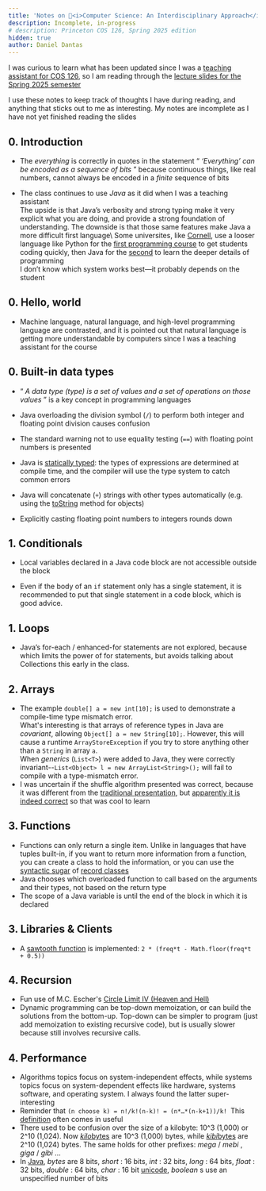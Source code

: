```yaml
---
title: 'Notes on 🐯<i>Computer Science: An Interdisciplinary Approach</i>'
description: Incomplete, in-progress
# description: Princeton COS 126, Spring 2025 edition
hidden: true
author: Daniel Dantas
---
```


I was curious to learn what has been updated since I was a [teaching assistant for COS 126](https://dantasfiles.com/2005/05/30/princeton-cos-126.html), so I am reading through the [lecture slides for the Spring 2025 semester](https://www.cs.princeton.edu/courses/archive/spr25/cos126/)

I use these notes to keep track of thoughts I have during reading, and anything that sticks out to me as interesting. My notes are incomplete as I have not yet finished reading the slides

## 0. Introduction
  * The _everything_ is correctly in quotes in the statement “ _‘Everything’ can be encoded as a sequence of bits_ ” because continuous things, like real numbers, cannot always be encoded in a _finite_ sequence of bits

  * The class continues to use _Java_ as it did when I was a teaching assistant   
The upside is that Java’s verbosity and strong typing make it very explicit what you are doing, and provide a strong foundation of understanding. The downside is that those same features make Java a more difficult first language\ 
Some universites, like [Cornell](https://dantasfiles.substack.com/p/cornell-cs-reading-list-spring-2025), use a looser language like Python for the [first programming course](https://dantasfiles.substack.com/p/notes-on-introduction-to-computing) to get students coding quickly, then Java for the [second](https://www.cs.cornell.edu/courses/cs2110/2025sp/) to learn the deeper details of programming\
I don’t know which system works best—it probably depends on the student

## 0. Hello, world
  * Machine language, natural language, and high-level programming language are contrasted, and it is pointed out that natural language is getting more understandable by computers since I was a teaching assistant for the course

## 0. Built-in data types
  * “ _A data type (type) is a set of values and a set of operations on those values_ ” is a key concept in programming languages
  
  * Java overloading the division symbol (`/`) to perform both integer and floating point division causes confusion

  * The standard warning not to use equality testing (`==`) with floating point numbers is presented

  * Java is [statically typed](https://en.wikipedia.org/wiki/Type_system#Static_type_checking): the types of expressions are determined at compile time, and the compiler will use the type system to catch common errors

  * Java will concatenate (`+`) strings with other types automatically (e.g. using the [toString](https://docs.oracle.com/en/java/javase/23/docs/api/java.base/java/lang/Object.html#toString\(\)) method for objects)

  * Explicitly casting floating point numbers to integers rounds down

## 1. Conditionals
  * Local variables declared in a Java code block are not accessible outside the block

  * Even if the body of an `if` statement only has a single statement, it is recommended to put that single statement in a code block, which is good advice.

## 1. Loops

  * Java’s for-each / enhanced-for statements are not explored, because which limits the power of for statements, but avoids talking about Collections this early in the class.

## 2. Arrays
- The example `double[] a = new int[10];` is used to demonstrate a compile-time type mismatch error.<br>What's interesting is that arrays of reference types in Java are _covariant_, allowing `Object[] a = new String[10];`. However, this will cause a runtime `ArrayStoreException` if you try to store anything other than a `String` in array `a`.<br>When _generics_ (`List<T>`) were added to Java, they were correctly invariant--`List<Object> l = new ArrayList<String>();` will fail to compile with a type-mismatch error.
- I was uncertain if the shuffle algorithm presented was correct, because it was different from the [traditional presentation](https://en.wikipedia.org/wiki/Fisher%E2%80%93Yates_shuffle#The_modern_algorithm), but [apparently it is indeed correct](https://stackoverflow.com/questions/68064254/correctness-of-fisher-yates-shuffle-executed-backward) so that was cool to learn

## 3. Functions
- Functions can only return a single item. Unlike in languages that have tuples built-in, if you want to return more information from a function, you can create a class to hold the information, or you can use the [syntactic sugar](https://en.wikipedia.org/wiki/Syntactic_sugar) of [record classes](https://docs.oracle.com/en/java/javase/23/language/records.html)
- Java chooses which overloaded function to call based on the arguments and their types, not based on the return type
- The scope of a Java variable is until the end of the block in which it is declared

## 3. Libraries & Clients
- A [sawtooth function](https://en.wikipedia.org/wiki/Sawtooth_wave) is implemented: `2 * (freq*t - Math.floor(freq*t + 0.5))`

## 4. Recursion
- Fun use of M.C. Escher's [Circle Limit IV (Heaven and Hell)](https://www.escherinhetpaleis.nl/escher-today/circle-limit-iv-heaven-and-hell/)
- Dynamic programming can be top-down memoization, or can build the solutions from the bottom-up. Top-down can be simpler to program (just add memoization to existing recursive code), but is usually slower because still involves recursive calls.

## 4. Performance
* Algorithms topics focus on system-independent effects, while systems topics focus on system-dependent effects like hardware, systems software, and operating system. I always found the latter super-interesting
* Reminder that `(n choose k) = n!/k!(n-k)! = (n*…*(n-k+1))/k! `This [definition](https://en.wikipedia.org/wiki/Binomial_coefficient) often comes in useful
* There used to be confusion over the size of a kilobyte: 10^3 (1,000) or 2^10 (1,024). Now _[kilo](https://en.wikipedia.org/wiki/Kilobyte)_[bytes](https://en.wikipedia.org/wiki/Kilobyte) are 10^3 (1,000) bytes, while _[kibi](https://en.wikipedia.org/wiki/Byte#Multiple-byte_units)_[bytes](https://en.wikipedia.org/wiki/Byte#Multiple-byte_units) are 2^10 (1,024) bytes. The same holds for other prefixes: _mega_ / _mebi_ , _giga_ / _gibi_ …
* In [Java](https://docs.oracle.com/javase/specs/jls/se23/html/jls-4.html#jls-4.2), _bytes_ are 8 bits, _short_ : 16 bits, _int_ : 32 bits, _long_ : 64 bits, _float_ : 32 bits, _double_ : 64 bits, _char_ : 16 bit [unicode](https://en.wikipedia.org/wiki/UTF-16), _boolean_ s use an unspecified number of bits

